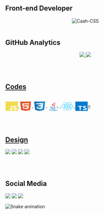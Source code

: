 ## Front-end Developer
<div align="center">
  <img align="center" alt="Caah-CSS"  src="https://user-images.githubusercontent.com/101530916/169306996-9b37acb1-153f-4103-b2ea-f64f81453a07.png">
</div>

<br>

## GitHub Analytics

<div align="center">
  <a href="https://github.com/caahcavalcantte">
  <img height="120em"  src="https://github-readme-stats.vercel.app/api/top-langs/?username=caahcavalcantte&show_icons=true&theme=vue-dark&include_all_commits=true&count_private=true"/>
  <img height="120em"  src="https://github-readme-stats.vercel.app/api/top-langs/?username=caahcavalcantte&layout=compact&langs_count=7&theme=vue"/>
</div>
  
<br><br>
## Codes 
  
<div style="display: inline_block"><br>
  <img align="center" alt="Caah-Js" height="30" width="40" src="https://raw.githubusercontent.com/devicons/devicon/master/icons/javascript/javascript-plain.svg">
  <img align="center" alt="Caah-HTML" height="30" width="40" src="https://raw.githubusercontent.com/devicons/devicon/master/icons/html5/html5-original.svg">
  <img align="center" alt="Caah-CSS" height="30" width="40" src="https://raw.githubusercontent.com/devicons/devicon/master/icons/css3/css3-original.svg">
  <img align="center" alt="Caah-CSS" height="30" width="40" src="https://raw.githubusercontent.com/devicons/devicon/master/icons/java/java-original.svg">
  <img align="center" alt="Caah-CSS" height="30" width="40" src="https://raw.githubusercontent.com/devicons/devicon/master/icons/react/react-original.svg">
  <img align="center" alt="Caah-CSS" height="30" width="40" src="https://raw.githubusercontent.com/devicons/devicon/master/icons/typescript/typescript-plain.svg">>
  
<!--    <img align="right" alt="Caah-CSS" height="100" width="160" src="https://user-images.githubusercontent.com/101530916/169401068-dc791cda-125d-49ee-9731-6baf27aa93b4.jpg"> -->
</div>
 
<br><br>

## Design  
  
<div> 
   <img src="https://img.shields.io/badge/Adobe%20Photoshop-31A8FF?style=for-the-badge&logo=Adobe%20Photoshop&logoColor=black" target="_blank"></a>
   <img src="https://img.shields.io/badge/Figma-F24E1E?style=for-the-badge&logo=figma&logoColor=white" target="_blank"></a>
   <img src="https://img.shields.io/badge/Adobe%20Lightroom-31A8FF?style=for-the-badge&logo=Adobe%20Lightroom&logoColor=white" target="_blank"></a>
   <img src="https://img.shields.io/badge/Adobe%20XD-470137?style=for-the-badge&logo=Adobe%20XD&logoColor=#FF61F6" target="_blank"></a> 
</div>
  
<br><br>

## Social Media  
  
<div> 
  <a href="https://instagram.com/cassiacavalcante.fotografia" target="_blank"><img src="https://img.shields.io/badge/-Instagram-%23E4405F?style=for-the-badge&logo=instagram&logoColor=white" target="_blank"></a>
   <a href = "mailto:cacavallcantte@gmail.com"><img src="https://img.shields.io/badge/-Gmail-%23333?style=for-the-badge&logo=gmail&logoColor=white" target="_blank"></a>
  <a href="https://www.linkedin.com/in/cassia-cavalcante-2b79b41a0" target="_blank"><img src="https://img.shields.io/badge/-LinkedIn-%230077B5?style=for-the-badge&logo=linkedin&logoColor=white" target="_blank"></a> 

 
</div>
  
  ![Snake animation](https://github.com/caahcavalcantte/caahcavalcantte/blob/output/github-contribution-grid-snake.svg)

